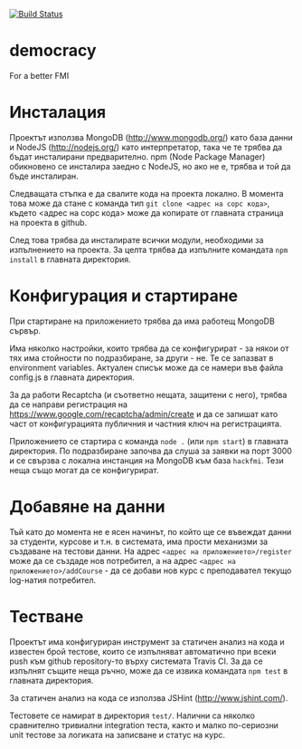 [![Build Status](https://travis-ci.org/IvanVergiliev/democracy.png)](https://travis-ci.org/IvanVergiliev/democracy)


democracy
=========

For a better FMI


Инсталация
=========

Проектът използва MongoDB (http://www.mongodb.org/) като база данни и NodeJS (http://nodejs.org/) като интерпретатор, така че те трябва да бъдат инсталирани предварително. npm (Node Package Manager) обикновено се инсталира заедно с NodeJS, но ако не е, трябва и той да бъде инсталиран.

Следващата стъпка е да свалите кода на проекта локално. В момента това може да стане с команда тип `git clone <адрес на сорс кода>`, където <адрес на сорс кода> може да копирате от главната страница на проекта в github.

След това трябва да инсталирате всички модули, необходими за изпълнението на проекта. За целта трябва да изпълните командата `npm install` в главната директория.

Конфигурация и стартиране
=========

При стартиране на приложението трябва да има работещ MongoDB сървър.

Има няколко настройки, които трябва да се конфигурират - за някои от тях има стойности по подразбиране, за други - не. Те се запазват в environment variables. Актуален списък може да се намери във файла config.js в главната директория.

За да работи Recaptcha (и съответно нещата, защитени с него), трябва да се направи регистрация на https://www.google.com/recaptcha/admin/create и да се запишат като част от конфигурацията публичния и частния ключ на регистрацията.

Приложението се стартира с команда `node .` (или `npm start`) в главната директория. По подразбиране започва да слуша за заявки на порт 3000 и се свързва с локална инстанция на MongoDB към база `hackfmi`. Тези неща също могат да се конфигурират.

Добавяне на данни
==

Тъй като до момента не е ясен начинът, по който ще се въвеждат данни за студенти, курсове и т.н. в системата, има прости механизми за създаване на тестови данни. На адрес `<адрес на приложението>/register` може да се създаде нов потребител, а на адрес `<адрес на приложението>/addCourse` - да се добави нов курс с преподавател текущо log-натия потребител.

Тестване
=========

Проектът има конфигуриран инструмент за статичен анализ на кода и известен брой тестове, които се изпълняват автоматично при всеки push към github repository-то върху системата Travis CI. За да се изпълнят същите неща ръчно, може да се извика командата `npm test` в главната директория.

За статичен анализ на кода се използва JSHint (http://www.jshint.com/).

Тестовете се намират в директория `test/`. Налични са няколко сравнително тривиални integration теста, както и малко по-сериозни unit тестове за логиката на записване и статус на курс.

